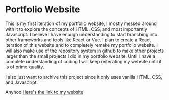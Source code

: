 # Portfolio Website
This is my first iteration of my portfolio website, I mostly messed around with it to explore the concepts of HTML, CSS, and most importantly Javascript. I believe I have enough understanding to start branching into other frameworks and tools like React or Vue. I plan to create a React iteration of this website and to completely remake my portfolio website. I will also make use of the repository system in github to make other projects larger than the small projects I did in my portfolio website. Until I have a complete understanding of coding I will keep reiterating my website until it is of prime quality. 

I also just want to archive this project since it only uses vanilla HTML, CSS, and Javascript.

Anyhoo [Here's the link to my website](https://johnnyportfolio.dev/)
